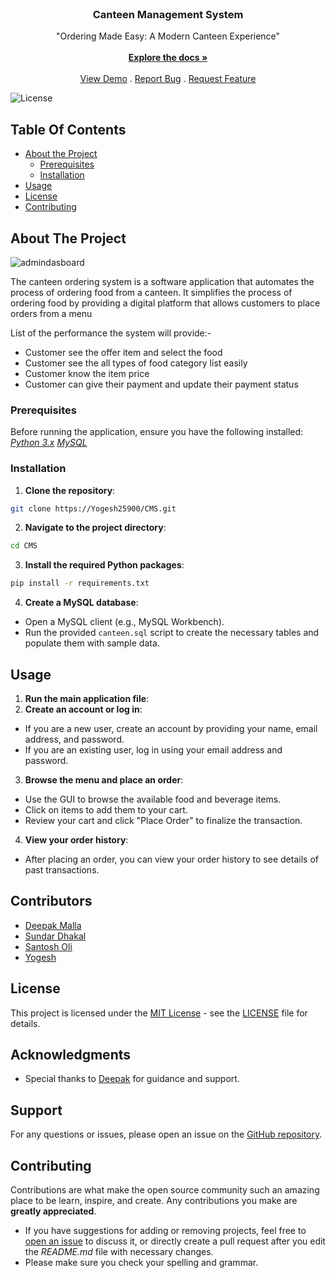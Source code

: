
<br/>
<p align="center">
  <a href="https://github.com/Boombam258/ST4008CEM-35D-CMS/>
    <img src="![logo](https://github.com/Boombam258/ST4008CEM-35D-CMS/assets/151710577/567cdbe3-c374-4558-a177-d7306b9cf29e)" alt="Logo" width="80" height="80">
  </a>

  <h3 align="center">Canteen Management System</h3>

  <p align="center">
"Ordering Made Easy: A Modern Canteen Experience"    
<br/>
    <br/>
    <a href="https://github.com/ShaanCoding/ReadME-Generator"><strong>Explore the docs »</strong></a>
    <br/>
    <br/>
    <a href="https://github.com/ShaanCoding/ReadME-Generator">View Demo</a>
    .
    <a href="https://github.com/Boombam258/ST4008CEM-35D-CMS/issues">Report Bug</a>
    .
    <a href="https://github.com/Boombam258/ST4008CEM-35D-CMS/pulls">Request Feature</a>
  </p>
</p>

 ![License](https://img.shields.io/github/license/ShaanCoding/ReadME-Generator)

## Table Of Contents

* [About the Project](#about-the-project)
  * [Prerequisites](#prerequisites)
  * [Installation](#installation)
* [Usage](#usage)
* [License](#license)
* [Contributing](#contributing)


## About The Project

![admindasboard](https://github.com/Boombam258/ST4008CEM-35D-CMS/assets/151710577/955de95e-7e1a-460f-aca9-1baff40b4220)


The canteen ordering system is a software application that automates the process of ordering food from a canteen. It simplifies the process of ordering food by providing a digital platform that allows customers to place orders from a menu

List of the performance the system will provide:-

* Customer see the offer item and select the food
* Customer see the all types of food category list easily
* Customer know the item price
* Customer can give their payment and update their payment status



### Prerequisites

Before running the application, ensure you have the following installed:
[*Python 3.x*](https://www.python.org/downloads/)
[*MySQL*](https://dev.mysql.com/downloads/mysql/)


### Installation

1. **Clone the repository**: 
```sh
git clone https://Yogesh25900/CMS.git
```



2. **Navigate to the project directory**: 
```sh
cd CMS
```

3. **Install the required Python packages**: 
```sh
pip install -r requirements.txt
```
4. **Create a MySQL database**: 
- Open a MySQL client (e.g., MySQL Workbench).
- Run the provided `canteen.sql` script to create the necessary tables and populate them with sample data.

## Usage

1. **Run the main application file**: 
2. **Create an account or log in**: 
- If you are a new user, create an account by providing your name, email address, and password.
- If you are an existing user, log in using your email address and password.
3. **Browse the menu and place an order**: 
- Use the GUI to browse the available food and beverage items.
- Click on items to add them to your cart.
- Review your cart and click "Place Order" to finalize the transaction.
4. **View your order history**: 
- After placing an order, you can view your order history to see details of past transactions.


## Contributors

-  [Deepak Malla](https://github.com/Deepakmalla7)
-  [Sundar Dhakal](https://github.com/dhakalsundar)
-  [Santosh Oli ]( https://github.com/santosholi123)
-  [Yogesh](https://github.com/Boombam258)


## License

This project is licensed under the [MIT License](LICENSE) - see the [LICENSE](LICENSE) file for details.


## Acknowledgments

- Special thanks to [Deepak](https://github.com/Deepakmalla7) for guidance and support.

## Support

For any questions or issues, please open an issue on the [GitHub repository](https://github.com/Boombam258/ST4008CEM-35D-CMS).

## Contributing

Contributions are what make the open source community such an amazing place to be learn, inspire, and create. Any contributions you make are **greatly appreciated**.
* If you have suggestions for adding or removing projects, feel free to [open an issue](https://github.com/Boombam258/ST4008CEM-35D-CMS/issues/new) to discuss it, or directly create a pull request after you edit the *README.md* file with necessary changes.
* Please make sure you check your spelling and grammar.



